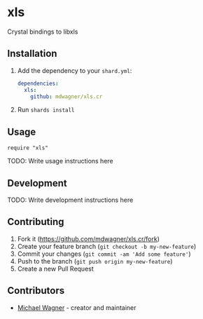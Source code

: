# xls

Crystal bindings to libxls

## Installation

1. Add the dependency to your `shard.yml`:

   ```yaml
   dependencies:
     xls:
       github: mdwagner/xls.cr
   ```

2. Run `shards install`

## Usage

```crystal
require "xls"
```

TODO: Write usage instructions here

## Development

TODO: Write development instructions here

## Contributing

1. Fork it (<https://github.com/mdwagner/xls.cr/fork>)
2. Create your feature branch (`git checkout -b my-new-feature`)
3. Commit your changes (`git commit -am 'Add some feature'`)
4. Push to the branch (`git push origin my-new-feature`)
5. Create a new Pull Request

## Contributors

- [Michael Wagner](https://github.com/mdwagner) - creator and maintainer
